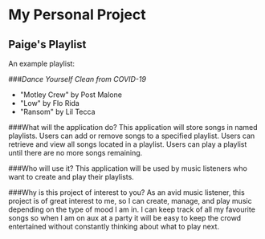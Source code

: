 # My Personal Project

## Paige's Playlist

An example playlist:

###*Dance Yourself Clean from COVID-19*
- "Motley Crew" by Post Malone
- "Low" by Flo Rida
- "Ransom" by Lil Tecca

###What will the application do?
This application will store songs in named playlists. Users can add or remove songs to a 
specified playlist. Users can retrieve and view all songs located in a playlist. Users can 
play a playlist until there are no more songs remaining.

###Who will use it?
This application will be used by music listeners who want to create and play their playlists.

###Why is this project of interest to you?
As an avid music listener, this project is of great interest to me, so I can create, manage, 
and play music depending on the type of mood I am in. I can keep track of all my favourite 
songs so when I am on aux at a party it will be easy to keep the crowd entertained without
constantly thinking about what to play next.
